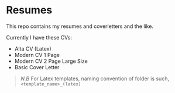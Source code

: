 # Resumes

This repo contains my resumes and coverletters and the like.

Currently I have these CVs:
 - Alta CV (Latex)
 - Modern CV 1 Page
 - Modern CV 2 Page Large Size
 - Basic Cover Letter

 > *N.B*
 > For Latex templates, naming convention of folder is such,
 > `<template_name>_(latex)`

